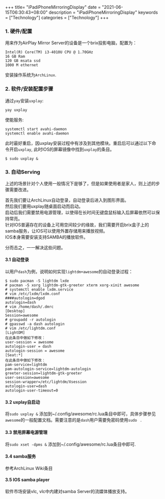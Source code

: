 +++
title= "iPadiPhoneMirroringDisplay"
date = "2021-06-15T06:30:43+08:00"
description = "iPadiPhoneMirroringDisplay"
keywords = ["Technology"]
categories = ["Technology"]
+++
### 1. 硬件/配置
用来作为AirPlay Mirror Server的设备是一个brix投影电脑，配置为：    

```
Intel(R) Core(TM) i3-4010U CPU @ 1.70GHz
16 GB Ram
120 GB msata ssd
1000 M ethernet
```
安装操作系统为`ArchLinux`.     
###  2. 软件/安装配置步骤
通过`yay`安装`uxplay`:   

```
yay uxplay
```
使能服务:    

```
systemctl start avahi-daemon
systemctl enable avahi-daemon
```
此时最好重启，因uxplay安装过程中有涉及到其他模块。重启后可以通过以下命令开启`uxplay`, 此时IOS的屏幕镜像中找到`uxplay`的条目。    

```
$ sudo uxplay &
```

### 3. 自动Serving
上述的场景针对个人使用一般情况下是够了，但是如果使用者是家人，则上述的步骤需要改进。    

首先我们要让ArchLinux自动登录，自动登录后进入到图形界面。    
然后我们要用uxplay随桌面启动而启动。     
启动后我们需要禁用电源管理，以使得在长时间无键盘鼠标输入后屏幕依然可以保持常亮。    
针对IOS普遍存在的设备上可用空间较少的缘故，我们需要开启brix盒子上的samba服务，让IOS可以使用外置存储用来播放视频。     
IOS本身需要安装支持SAMBA的播放软件。     

分而击之，一一解决这些问题。      

#### 3.1 自动登录
以用户`dash`为例，说明如何实现`lightdm+awesome`的自动登录过程：   

```
$ sudo pacman -S lightdm lxde
# pacman -S xorg lightdm-gtk-greeter xterm xorg-xinit awesome
# systemctl enable lxdm.service
# vim /etc/lxdm/lxdm.conf
####autologin=dgod
autologin=dash
# vim /home/dash/.dmrc
[Desktop]
Session=awesome
# groupadd -r autologin
# gpasswd -a dash autologin
# vim /etc/lightdm.conf
[LightDM]
在此条目中做如下修改：
user-session = awesome
autologin-user = dash
autologin-session = awesome
[Seat:*]
在此条目中做如下修改：   
pam-service=lightdm
pam-autologin-service=lightdm-autologin
greeter-session=lightdm-gtk-greeter
user-session=awesome
session-wrapper=/etc/lightdm/Xsession
autologin-user=dash
autologin-user-timeout=0
```
#### 3.2 uxplay自启动
将`sudo uxplay &` 添加到~/.config/awesome/rc.lua条目中即可，具体步骤参见`awesome`的一般配置文档。需要注意的是`dash`用户需要免密码使用`sudo `  .    
#### 3.3 禁用屏幕电源管理
将`sudo xset -dpms &` 添加到~/.config/awesome/rc.lua条目中即可.    
#### 3.4  samba服务
参考ArchLinux Wiki条目
#### 3.5 IOS samba player
软件市场安装vlc, vlc中内建对samba Server的流媒体播放支持。    

